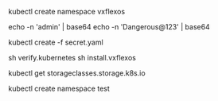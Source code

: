 
kubectl create namespace vxflexos

echo -n 'admin' | base64
echo -n 'Dangerous@123' | base64

kubectl create -f secret.yaml

sh verify.kubernetes
sh install.vxflexos

kubectl get storageclasses.storage.k8s.io

kubectl create namespace test